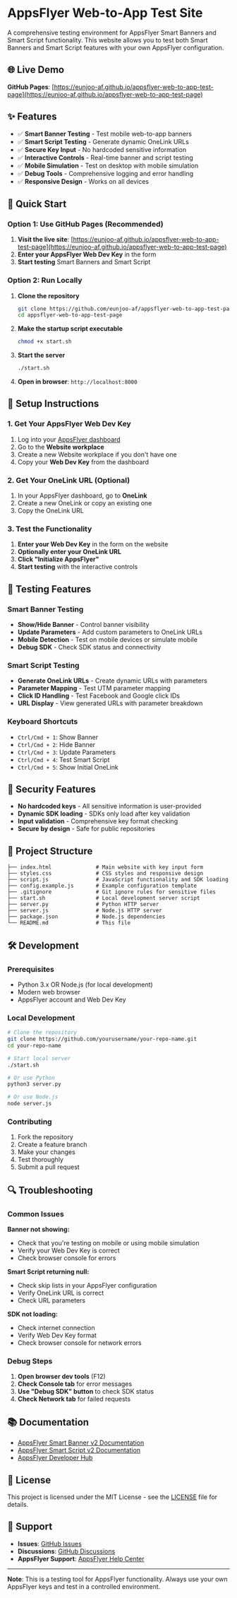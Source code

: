 # AppsFlyer Web-to-App Test Site

A comprehensive testing environment for AppsFlyer Smart Banners and Smart Script functionality. This website allows you to test both Smart Banners and Smart Script features with your own AppsFlyer configuration.

## 🌐 Live Demo

**GitHub Pages**: [https://eunjoo-af.github.io/appsflyer-web-to-app-test-page](https://eunjoo-af.github.io/appsflyer-web-to-app-test-page)

## ✨ Features

- ✅ **Smart Banner Testing** - Test mobile web-to-app banners
- ✅ **Smart Script Testing** - Generate dynamic OneLink URLs
- ✅ **Secure Key Input** - No hardcoded sensitive information
- ✅ **Interactive Controls** - Real-time banner and script testing
- ✅ **Mobile Simulation** - Test on desktop with mobile simulation
- ✅ **Debug Tools** - Comprehensive logging and error handling
- ✅ **Responsive Design** - Works on all devices

## 🚀 Quick Start

### Option 1: Use GitHub Pages (Recommended)

1. **Visit the live site**: [https://eunjoo-af.github.io/appsflyer-web-to-app-test-page](https://eunjoo-af.github.io/appsflyer-web-to-app-test-page)
2. **Enter your AppsFlyer Web Dev Key** in the form
3. **Start testing** Smart Banners and Smart Script

### Option 2: Run Locally

1. **Clone the repository**
   ```bash
   git clone https://github.com/eunjoo-af/appsflyer-web-to-app-test-page.git
   cd appsflyer-web-to-app-test-page
   ```

2. **Make the startup script executable**
   ```bash
   chmod +x start.sh
   ```

3. **Start the server**
   ```bash
   ./start.sh
   ```

4. **Open in browser**: `http://localhost:8000`

## 🔧 Setup Instructions

### 1. Get Your AppsFlyer Web Dev Key

1. Log into your [AppsFlyer dashboard](https://dashboard.appsflyer.com/)
2. Go to the **Website workplace**
3. Create a new Website workplace if you don't have one
4. Copy your **Web Dev Key** from the dashboard

### 2. Get Your OneLink URL (Optional)

1. In your AppsFlyer dashboard, go to **OneLink**
2. Create a new OneLink or copy an existing one
3. Copy the OneLink URL

### 3. Test the Functionality

1. **Enter your Web Dev Key** in the form on the website
2. **Optionally enter your OneLink URL**
3. **Click "Initialize AppsFlyer"**
4. **Start testing** with the interactive controls

## 🎯 Testing Features

### Smart Banner Testing
- **Show/Hide Banner** - Control banner visibility
- **Update Parameters** - Add custom parameters to OneLink URLs
- **Mobile Detection** - Test on mobile devices or simulate mobile
- **Debug SDK** - Check SDK status and connectivity

### Smart Script Testing
- **Generate OneLink URLs** - Create dynamic URLs with parameters
- **Parameter Mapping** - Test UTM parameter mapping
- **Click ID Handling** - Test Facebook and Google click IDs
- **URL Display** - View generated URLs with parameter breakdown

### Keyboard Shortcuts
- `Ctrl/Cmd + 1`: Show Banner
- `Ctrl/Cmd + 2`: Hide Banner
- `Ctrl/Cmd + 3`: Update Parameters
- `Ctrl/Cmd + 4`: Test Smart Script
- `Ctrl/Cmd + 5`: Show Initial OneLink

## 🔐 Security Features

- **No hardcoded keys** - All sensitive information is user-provided
- **Dynamic SDK loading** - SDKs only load after key validation
- **Input validation** - Comprehensive key format checking
- **Secure by design** - Safe for public repositories

## 📁 Project Structure

```
├── index.html              # Main website with key input form
├── styles.css              # CSS styles and responsive design
├── script.js               # JavaScript functionality and SDK loading
├── config.example.js       # Example configuration template
├── .gitignore              # Git ignore rules for sensitive files
├── start.sh                # Local development server script
├── server.py               # Python HTTP server
├── server.js               # Node.js HTTP server
├── package.json            # Node.js dependencies
└── README.md               # This file
```

## 🛠️ Development

### Prerequisites
- Python 3.x OR Node.js (for local development)
- Modern web browser
- AppsFlyer account and Web Dev Key

### Local Development
```bash
# Clone the repository
git clone https://github.com/yourusername/your-repo-name.git
cd your-repo-name

# Start local server
./start.sh

# Or use Python
python3 server.py

# Or use Node.js
node server.js
```

### Contributing
1. Fork the repository
2. Create a feature branch
3. Make your changes
4. Test thoroughly
5. Submit a pull request

## 🔍 Troubleshooting

### Common Issues

**Banner not showing:**
- Check that you're testing on mobile or using mobile simulation
- Verify your Web Dev Key is correct
- Check browser console for errors

**Smart Script returning null:**
- Check skip lists in your AppsFlyer configuration
- Verify OneLink URL is correct
- Check URL parameters

**SDK not loading:**
- Check internet connection
- Verify Web Dev Key format
- Check browser console for network errors

### Debug Steps
1. **Open browser dev tools** (F12)
2. **Check Console tab** for error messages
3. **Use "Debug SDK" button** to check SDK status
4. **Check Network tab** for failed requests

## 📚 Documentation

- [AppsFlyer Smart Banner v2 Documentation](https://dev.appsflyer.com/hc/docs/dl_smart_banner_v2)
- [AppsFlyer Smart Script v2 Documentation](https://dev.appsflyer.com/hc/docs/dl_smart_script_v2)
- [AppsFlyer Developer Hub](https://dev.appsflyer.com/)

## 📄 License

This project is licensed under the MIT License - see the [LICENSE](LICENSE) file for details.

## 🤝 Support

- **Issues**: [GitHub Issues](https://github.com/eunjoo-af/appsflyer-web-to-app-test-page/issues)
- **Discussions**: [GitHub Discussions](https://github.com/eunjoo-af/appsflyer-web-to-app-test-page/discussions)
- **AppsFlyer Support**: [AppsFlyer Help Center](https://support.appsflyer.com/)

---

**Note**: This is a testing tool for AppsFlyer functionality. Always use your own AppsFlyer keys and test in a controlled environment. 